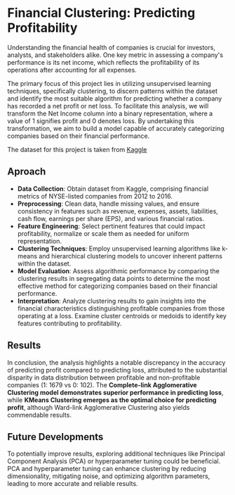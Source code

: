 # Financial Clustering: Predicting Profitability
Understanding the financial health of companies is crucial for investors, analysts, and stakeholders alike. One key metric in assessing a company's performance is its net income, which reflects the profitability of its operations after accounting for all expenses.

The primary focus of this project lies in utilizing unsupervised learning techniques, specifically clustering, to discern patterns within the dataset and identify the most suitable algorithm for predicting whether a company has recorded a net profit or net loss. To facilitate this analysis, we will transform the Net Income column into a binary representation, where a value of 1 signifies profit and 0 denotes loss. By undertaking this transformation, we aim to build a model capable of accurately categorizing companies based on their financial performance.

The dataset for this project is taken from [Kaggle](https://www.kaggle.com/datasets/dgawlik/nyse)

## Aproach
- **Data Collection**: Obtain dataset from Kaggle, comprising financial metrics of NYSE-listed companies from 2012 to 2016.
- **Preprocessing**: Clean data, handle missing values, and ensure consistency in features such as revenue, expenses, assets, liabilities, cash flow, earnings per share (EPS), and various financial ratios.
- **Feature Engineering**: Select pertinent features that could impact profitability, normalize or scale them as needed for uniform representation.
- **Clustering Techniques**: Employ unsupervised learning algorithms like k-means and hierarchical clustering models to uncover inherent patterns within the dataset.
- **Model Evaluation**: Assess algorithmic performance by comparing the clustering results in segregating data points to determine the most effective method for categorizing companies based on their financial performance.
- **Interpretation**: Analyze clustering results to gain insights into the financial characteristics distinguishing profitable companies from those operating at a loss. Examine cluster centroids or medoids to identify key features contributing to profitability.

## Results
In conclusion, the analysis highlights a notable discrepancy in the accuracy of predicting profit compared to predicting loss, attributed to the substantial disparity in data distribution between profitable and non-profitable companies (1: 1679 vs 0: 102). The **Complete-link Agglomerative Clustering model demonstrates superior performance in predicting loss**, while **KMeans Clustering emerges as the optimal choice for predicting profit**, although Ward-link Agglomerative Clustering also yields commendable results.

## Future Developments

To potentially improve results, exploring additional techniques like Principal Component Analysis (PCA) or hyperparameter tuning could be beneficial. PCA and hyperparameter tuning can enhance clustering by reducing dimensionality, mitigating noise, and optimizing algorithm parameters, leading to more accurate and reliable results.
